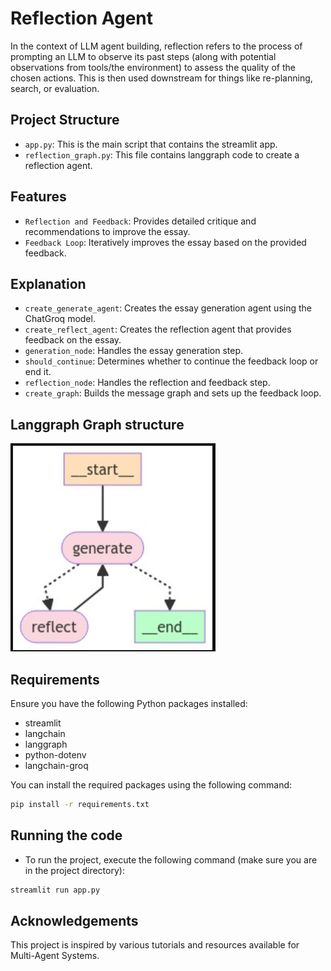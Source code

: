 # Reflection Agent 
In the context of LLM agent building, reflection refers to the process of prompting an LLM to observe its past steps (along with potential observations from tools/the environment) to assess the quality of the chosen actions. This is then used downstream for things like re-planning, search, or evaluation.
## Project Structure

- `app.py`: This is the main script that contains the streamlit app.
- `reflection_graph.py`: This file contains langgraph code to create a reflection agent.
## Features 
- `Reflection and Feedback`: Provides detailed critique and recommendations to improve the essay.
- `Feedback Loop`: Iteratively improves the essay based on the provided feedback.

## Explanation

- `create_generate_agent`: Creates the essay generation agent using the ChatGroq model.
- `create_reflect_agent`: Creates the reflection agent that provides feedback on the essay.
- `generation_node`: Handles the essay generation step.
- `should_continue`: Determines whether to continue the feedback loop or end it.
- `reflection_node`: Handles the reflection and feedback step.
- `create_graph`: Builds the message graph and sets up the feedback loop.


## Langgraph Graph structure

![image](https://github.com/saurav-dhait/Reflection-Agent/blob/main/assets/graph.png)
## Requirements

Ensure you have the following Python packages installed:

- streamlit
- langchain
- langgraph
- python-dotenv 
- langchain-groq

You can install the required packages using the following command:

```sh
pip install -r requirements.txt
```

## Running the code
- To run the project, execute the following command (make sure you are in the project directory):

```sh
streamlit run app.py
```

## Acknowledgements
This project is inspired by various tutorials and resources available for Multi-Agent Systems.